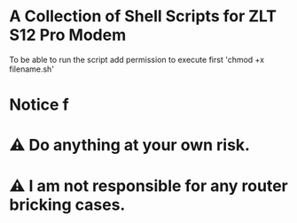 # A Collection of Shell Scripts for ZLT S12 Pro Modem

To be able to run the script add permission to execute first 'chmod +x filename.sh'



# Notice f
# ⚠️ Do anything at your own risk.
# ⚠️ I am not responsible for any router bricking cases.
